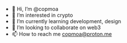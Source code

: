 - 👋 Hi, I’m @copmoa
- 👀 I’m interested in crypto
- 🌱 I’m currently learning development, design
- 💞️ I’m looking to collaborate on web3
- 📫 How to reach me copmoa@proton.me

<!---
copmoa/copmoa is a ✨ special ✨ repository because its `README.md` (this file) appears on your GitHub profile.
You can click the Preview link to take a look at your changes.
--->
